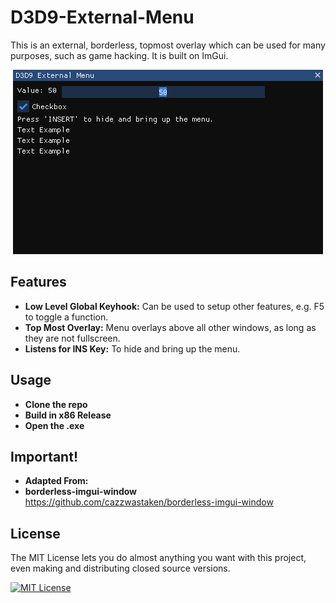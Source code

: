 # D3D9-External-Menu
This is an external, borderless, topmost overlay which can be used for many purposes, such as game hacking. It is built on ImGui.

<p align="center">
  <img src="d3d9_preview.png" alt="D3D9 Preview">
</p>

## Features

- **Low Level Global Keyhook:** Can be used to setup other features, e.g. F5 to toggle a function.
- **Top Most Overlay:** Menu overlays above all other windows, as long as they are not fullscreen.
- **Listens for INS Key:** To hide and bring up the menu.

## Usage

- **Clone the repo**
- **Build in x86 Release**
- **Open the .exe**

## Important!

- **Adapted From:** 
- **borderless-imgui-window** https://github.com/cazzwastaken/borderless-imgui-window

## License

The MIT License lets you do almost anything you want with this project, even making and distributing closed source versions.

[![MIT License](https://img.shields.io/badge/License-MIT-green.svg)](https://choosealicense.com/licenses/mit/)

